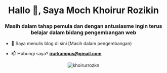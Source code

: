 <h1 align="center">Hallo 👋, Saya Moch Khoirur Rozikin</h1>
<h3 align="center">Masih dalam tahap pemula dan dengan antusiasme ingin terus belajar dalam bidang pengembangan web</h3>

- 📝 Saya menulis blog di sini [Masih dalam pengembangan)

- 📫 Hubungi saya? **irurkampus@gmail.com**

<p align="center"><img align="center" src="https://github-readme-stats.vercel.app/api/top-langs?username=khoirurrozkn&show_icons=true&locale=en&layout=compact" alt="khoirurrozkn" /></p>
